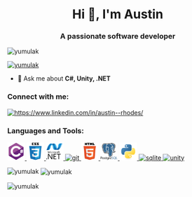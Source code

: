 <h1 align="center">Hi 👋, I'm Austin</h1>
<h3 align="center">A passionate software developer</h3>

<p align="left"> <img src="https://komarev.com/ghpvc/?username=yumulak&label=Profile%20views&color=0e75b6&style=flat" alt="yumulak" /> </p>

<p align="left"> <a href="https://github.com/ryo-ma/github-profile-trophy"><img src="https://github-profile-trophy.vercel.app/?username=yumulak" alt="yumulak" /></a> </p>

<!-- - 🔭 I’m currently working on [CarManager (.NET MAUI Mobile App)](https://github.com/Yumulak/CarManager2.0) and [Weatherly (ASP.NET MVC App)](https://github.com/Yumulak/ASP.NET-MVC-Weather-App/tree/main) -->

<!-- - 🌱 I’m currently learning **.NET MAUI** -->

- 💬 Ask me about **C#, Unity, .NET**

<h3 align="left">Connect with me:</h3>
<p align="left">
<a href="https://www.linkedin.com/in/austin--rhodes/" target="blank"><img align="center" src="https://raw.githubusercontent.com/rahuldkjain/github-profile-readme-generator/master/src/images/icons/Social/linked-in-alt.svg" alt="https://www.linkedin.com/in/austin--rhodes/" height="30" width="40" /></a>
</p>

<h3 align="left">Languages and Tools:</h3>
<p align="left"> <a href="https://www.w3schools.com/cs/" target="_blank" rel="noreferrer"> <img src="https://raw.githubusercontent.com/devicons/devicon/master/icons/csharp/csharp-original.svg" alt="csharp" width="40" height="40"/> </a> <a href="https://www.w3schools.com/css/" target="_blank" rel="noreferrer"> <img src="https://raw.githubusercontent.com/devicons/devicon/master/icons/css3/css3-original-wordmark.svg" alt="css3" width="40" height="40"/> </a> <a href="https://dotnet.microsoft.com/" target="_blank" rel="noreferrer"> <img src="https://raw.githubusercontent.com/devicons/devicon/master/icons/dot-net/dot-net-original-wordmark.svg" alt="dotnet" width="40" height="40"/> </a> <a href="https://git-scm.com/" target="_blank" rel="noreferrer"> <img src="https://www.vectorlogo.zone/logos/git-scm/git-scm-icon.svg" alt="git" width="40" height="40"/> </a> <a href="https://www.w3.org/html/" target="_blank" rel="noreferrer"> <img src="https://raw.githubusercontent.com/devicons/devicon/master/icons/html5/html5-original-wordmark.svg" alt="html5" width="40" height="40"/> </a> <a href="https://www.postgresql.org" target="_blank" rel="noreferrer"> <img src="https://raw.githubusercontent.com/devicons/devicon/master/icons/postgresql/postgresql-original-wordmark.svg" alt="postgresql" width="40" height="40"/> </a> <a href="https://www.python.org" target="_blank" rel="noreferrer"> <img src="https://raw.githubusercontent.com/devicons/devicon/master/icons/python/python-original.svg" alt="python" width="40" height="40"/> </a> <a href="https://www.sqlite.org/" target="_blank" rel="noreferrer"> <img src="https://www.vectorlogo.zone/logos/sqlite/sqlite-icon.svg" alt="sqlite" width="40" height="40"/> </a> <a href="https://unity.com/" target="_blank" rel="noreferrer"> <img src="https://www.vectorlogo.zone/logos/unity3d/unity3d-icon.svg" alt="unity" width="40" height="40"/> </a> </p>

<p><img align="left" src="https://github-readme-stats.vercel.app/api/top-langs?username=yumulak&show_icons=true&locale=en&layout=compact" alt="yumulak" /></p>

<p>&nbsp;<img align="center" src="https://github-readme-stats.vercel.app/api?username=yumulak&show_icons=true&locale=en" alt="yumulak" /></p>

<p><img align="center" src="https://github-readme-streak-stats.herokuapp.com/?user=yumulak&" alt="yumulak" /></p>
